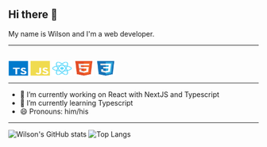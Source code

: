 ## Hi there 👋

My name is Wilson and I'm a web developer.

---
<div style="display: inline_block"><br>
    <img align="center" alt="Rafa-Ts" height="30" width="40" src="https://raw.githubusercontent.com/devicons/devicon/master/icons/typescript/typescript-plain.svg">
    <img align="center" alt="Rafa-Js" height="30" width="40" src="https://raw.githubusercontent.com/devicons/devicon/master/icons/javascript/javascript-plain.svg">
    <img align="center" alt="Rafa-React" height="30" width="40" src="https://raw.githubusercontent.com/devicons/devicon/master/icons/react/react-original.svg">
    <img align="center" alt="Rafa-HTML" height="30" width="40" src="https://raw.githubusercontent.com/devicons/devicon/master/icons/html5/html5-original.svg">
    <img align="center" alt="Rafa-CSS" height="30" width="40" src="https://raw.githubusercontent.com/devicons/devicon/master/icons/css3/css3-original.svg">
</div>

---

- 🔭 I’m currently working on React with NextJS and Typescript
- 🌱 I’m currently learning Typescript
- 😄 Pronouns: him/his

---

<div>
    <img src="https://github-readme-stats.vercel.app/api?username=wilsonfaustino&show_icons=true&theme=merko" alt="Wilson's GitHub stats" height="180em" />
    <img src="https://github-readme-stats.vercel.app/api/top-langs/?username=wilsonfaustino&layout=compact&show_icons=true&theme=merko&hide=java" alt="Top Langs" height="180em" />
</div>



